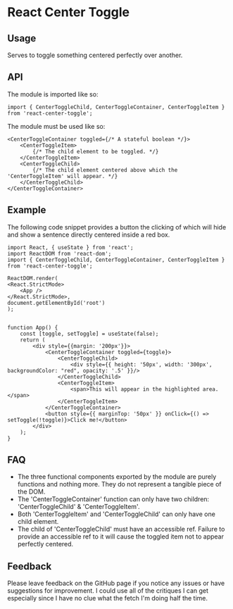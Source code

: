 # React Center Toggle
## Usage
Serves to toggle something centered perfectly over another.

## API
The module is imported like so:

    import { CenterToggleChild, CenterToggleContainer, CenterToggleItem } from 'react-center-toggle';

The module must be used like so:

    <CenterToggleContainer toggled={/* A stateful boolean */}>
        <CenterToggleItem>
            {/* The child element to be toggled. */}
        </CenterToggleItem>
        <CenterToggleChild>
            {/* The child element centered above which the 'CenterToggleItem' will appear. */}
        </CenterToggleChild>
    </CenterToggleContainer>

## Example
The following code snippet provides a button the clicking of which will hide and show a sentence directly centered inside a red box.

    import React, { useState } from 'react';
    import ReactDOM from 'react-dom';
    import { CenterToggleChild, CenterToggleContainer, CenterToggleItem } from 'react-center-toggle';

    ReactDOM.render(
    <React.StrictMode>
        <App />
    </React.StrictMode>,
    document.getElementById('root')
    );


    function App() {
        const [toggle, setToggle] = useState(false);
        return (
            <div style={{margin: '200px'}}>
                <CenterToggleContainer toggled={toggle}>
                    <CenterToggleChild>
                        <div style={{ height: '50px', width: '300px', backgroundColor: "red", opacity: '.5' }}/>
                    </CenterToggleChild>
                    <CenterToggleItem>
                        <span>This will appear in the highlighted area.</span>
                    </CenterToggleItem>
                </CenterToggleContainer>
                <button style={{ marginTop: '50px' }} onClick={() => setToggle(!toggle)}>Click me!</button>
            </div>
        );
    }

## FAQ
- The three functional components exported by the module are purely functions and nothing more. They do not represent a tangible piece of the DOM.
- The 'CenterToggleContainer' function can only have two children: 'CenterToggleChild' & 'CenterToggleItem'.
- Both 'CenterToggleItem' and 'CenterToggleChild' can only have one child element.
- The child of 'CenterToggleChild' must have an accessible ref. Failure to provide an accessible ref to it will cause the toggled item not to appear perfectly centered.

## Feedback
Please leave feedback on the GitHub page if you notice any issues or have suggestions for improvement. I could use all of the critiques I can get especially since I have no clue what the fetch I'm doing half the time. 